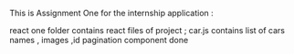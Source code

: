 This is Assignment One for the internship application :

react one folder contains react files of project ;
car.js contains list of cars names , images ,id
pagination component done